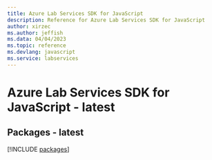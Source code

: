 ```yaml
---
title: Azure Lab Services SDK for JavaScript
description: Reference for Azure Lab Services SDK for JavaScript
author: xirzec
ms.author: jeffish
ms.data: 04/04/2023
ms.topic: reference
ms.devlang: javascript
ms.service: labservices
---
```

# Azure Lab Services SDK for JavaScript - latest
## Packages - latest
[!INCLUDE [packages](lab-services-index.md)]